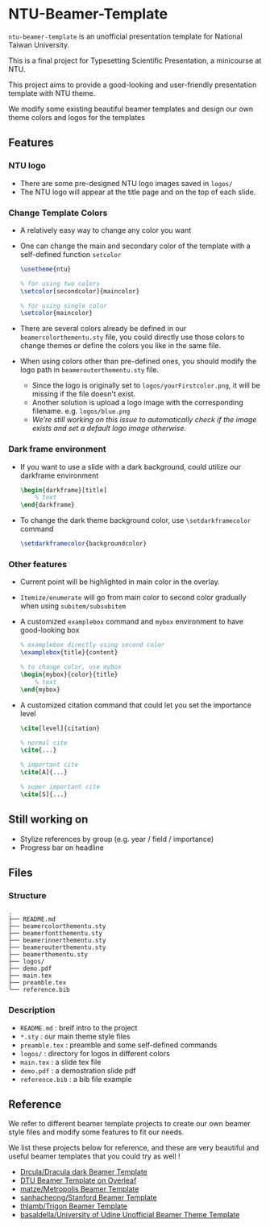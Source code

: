 # NTU-Beamer-Template

`ntu-beamer-template` is an unofficial presentation template for National Taiwan University.

This is a final project for Typesetting Scientific Presentation, a minicourse at NTU.

This project aims to provide a good-looking and user-friendly presentation template with NTU theme.

We modify some existing beautiful beamer templates and design our own theme colors and logos for the templates



## Features

### NTU logo
- There are some pre-designed NTU logo images saved in `logos/`
- The NTU logo will appear at the title page and on the top of each slide.

### Change Template Colors
- A relatively easy way to change any color you want
- One can change the main and secondary color of the template with a self-defined function `setcolor`

    ```tex
    \usetheme{ntu}
    
    % for using two colors
    \setcolor[secondcolor]{maincolor}
    
    % for using single color
    \setcolor{maincolor}
    ```
- There are several colors already be defined in our `beamercolorthementu.sty` file, you could directly use those colors to change themes or define the colors you like in the same file.

- When using colors other than pre-defined ones, you should modify the logo path in `beamerouterthementu.sty` file.
    - Since the logo is originally set to `logos/yourFirstcolor.png`, it will be missing if the file doesn't exist.
    - Another solution is upload a logo image with the corresponding filename. e.g. `logos/blue.png`
    - _We're still working on this issue to automatically check if the image exists and set a default logo image otherwise._

### Dark frame environment

- If you want to use a slide with a dark background, could utilize our darkframe environment

    ```tex
    \begin{darkframe}[title]
        % text
    \end{darkframe}
    ```

- To change the dark theme background color, use `\setdarkframecolor` command

    ```tex
    \setdarkframecolor{backgroundcolor}
    ```

### Other features

- Current point will be highlighted in main color in the overlay.

- `Itemize/enumerate` will go from main color to second color gradually when using `subitem/subsubitem`
- A customized `examplebox` command and `mybox` environment to have good-looking box

    ```tex
    % examplebox directly using second color
    \examplebox{title}{content}
    
    % to change color, use mybox
    \begin{mybox}{color}{title}
        % text
    \end{mybox}
    ```

- A customized citation command that could let you set the importance level
    
    ```tex
    \cite[level]{citation}
    
    % normal cite
    \cite{...}
    
    % important cite
    \cite[A]{...}
    
    % super important cite
    \cite[S]{...}
    
    ```

## Still working on
- Stylize references by group (e.g. year / field / importance)
- Progress bar on headline


## Files

### Structure

```
.
├── README.md
├── beamercolorthementu.sty
├── beamerfontthementu.sty
├── beamerinnerthementu.sty
├── beamerouterthementu.sty
├── beamerthementu.sty
├── logos/
├── demo.pdf
├── main.tex
├── preamble.tex
└── reference.bib

```

### Description

- `README.md` : breif intro to the project
- `*.sty` : our main theme style files
- `preamble.tex` : preamble and some self-defined commands
- `logos/` : directory for logos in different colors
- `main.tex` : a slide tex file
- `demo.pdf` : a demostration slide pdf
- `reference.bib` : a bib file example 


## Reference

We refer to different beamer template projects to create our own beamer style files and modify some features to fit our needs. 

We list these projects below for reference, and these are very beautiful and useful beamer templates that you could try as well !

- [Drcula/Dracula dark Beamer Template](https://draculatheme.com/beamer)
- [DTU Beamer Template on Overleaf](http://latex.dtu.dk/?page_id=61)
- [matze/Metropolis Beamer Template](https://github.com/matze/mtheme)
- [sanhacheong/Stanford Beamer Template](https://github.com/sanhacheong/stanford-beamer-presentation)
- [thlamb/Trigon Beamer Template](https://gitlab.com/thlamb/beamertheme-trigon)
- [basaldella/University of Udine Unofficial Beamer Theme Template](https://github.com/basaldella/beamerthemeuniud)

